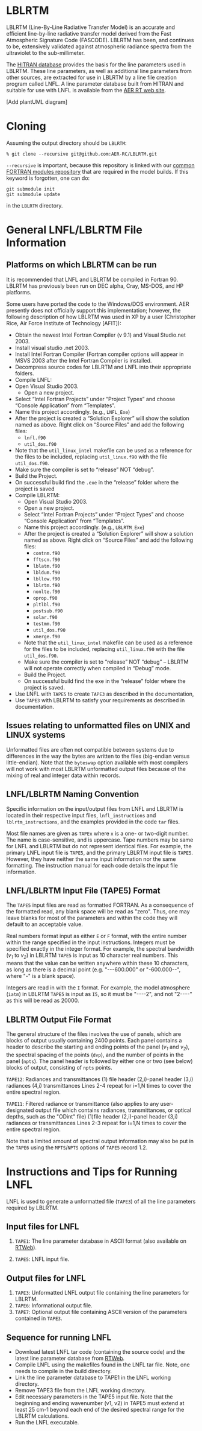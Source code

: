 # LBLRTM

LBLRTM (Line-By-Line Radiative Transfer Model) is an accurate and efficient line-by-line radiative transfer model derived from the Fast Atmospheric Signature Code (FASCODE). LBLRTM has been, and continues to be, extensively validated against atmospheric radiance spectra from the ultraviolet to the sub-millimeter.

The [HITRAN database](http://cfa-www.harvard.edu/hitran) provides the basis for the line parameters used in LBLRTM. These line parameters, as well as additional line parameters from other sources, are extracted for use in LBLRTM by a line file creation program called LNFL. A line parameter database built from HITRAN and suitable for use with LNFL is available from the [AER RT web site](http://rtweb.aer.com).

[Add plantUML diagram]

# Cloning

Assuming the output directory should be `LBLRTM`:

```
% git clone --recursive git@github.com:AER-RC/LBLRTM.git
```

`--recursive` is important, because this repository is linked with our [common FORTRAN modules repository](https://github.com/AER-RC/aer_rt_utils) that are required in the model builds. If this keyword is forgotten, one can do:

```
git submodule init
git submodule update
```

in the `LBLRTM` directory.

# General LNFL/LBLRTM File Information

## Platforms on which LBLRTM can be run

It is recommended that LNFL and LBLRTM be compiled in Fortran 90. LBLRTM has previously been run on DEC alpha, Cray, MS-DOS, and HP platforms.

Some users have ported the code to the Windows/DOS environment. AER presently does not officially support this implementation; however, the following description of how LBLRTM was used in XP by a user (Christopher Rice, Air Force Institute of Technology [AFIT]):

* Obtain the newest Intel Fortran Compiler (v 9.1) and Visual Studio.net 2003.
* Install visual studio .net 2003.
*	Install Intel Fortran Compiler (Fortran compiler options will appear in MSVS 2003 after
the Intel Fortran Compiler is installed.
*	Decompress source codes for LBLRTM and LNFL into their appropriate folders.
*	Compile LNFL:
  * Open Visual Studio 2003.
	* Open a new project.
  * Select “Intel Fortran Projects” under “Project Types” and choose “Console Application” from “Templates”.
  * Name this project accordingly. (e.g., `LNFL_Exe`)
  * After the project is created a “Solution Explorer” will show the solution named as above. Right click on “Source Files” and add the following files:
      * `lnfl.f90`
      * `util_dos.f90`
  * Note that the `util_linux_intel` makefile can be used as a reference for the files to be included, replacing `util_linux.f90` with the file `util_dos.f90`.
  * Make sure the compiler is set to “release” NOT “debug”.
  * Build the Project.
  * On successful build find the `.exe` in the “release” folder where the project is saved
* Compile LBLRTM:
  * Open Visual Studio 2003.
  * Open a new project.
  * Select “Intel Fortran Projects” under “Project Types” and choose “Console Application” from “Templates”.
  * Name this project accordingly. (e.g., `LBLRTM_Exe`)
  * After the project is created a “Solution Explorer” will show a solution named as above. Right click on “Source Files” and add the following files:
    * `contnm.f90`
    *	`fftscn.f90`
    *	`lblatm.f90`
    *	`lbldum.f90`
    *	`lbllow.f90`
    *	`lblrtm.f90`
    *	`nonlte.f90`
    * `oprop.f90`
    *	`pltlbl.f90`
    *	`postsub.f90`
    *	`solar.f90`
    *	`testmm.f90`
    *	`util_dos.f90`
    *	`xmerge.f90`
  * Note that the `util_linux_intel` makefile can be used as a reference for the files to be included, replacing `util_linux.f90` with the file `util_dos.f90`.
  * Make sure the compiler is set to “release” NOT “debug” – LBLRTM will not operate correctly when compiled in “Debug” mode.
  * Build the Project.
  * On successful build find the exe in the “release” folder where the project is saved.
* Use LNFL with `TAPE5` to create `TAPE3` as described in the documentation,
* Use `TAPE3` with LBLRTM to satisfy your requirements as described in documentation.

## Issues relating to unformatted files on UNIX and LINUX systems

Unformatted files are often not compatible between systems due to differences in the way the bytes are written to the files (big-endian versus little-endian).  Note that the `byteswap` option available with most compilers will not work with most LBLRTM unformatted output files because of the mixing of real and integer data within records.

## LNFL/LBLRTM Naming Convention

Specific information on the input/output files from LNFL and LBLRTM is located in their respective input files, `lnfl_instructions` and `lblrtm_instructions`, and the examples provided in the code `tar` files.

Most file names are given as `TAPEx` where `x` is a one- or two-digit number.  The name is case-sensitive, and is uppercase.  Tape numbers may be same for LNFL and LBLRTM but do not represent identical files. For example, the primary LNFL input file is `TAPE5`, and the primary LBLRTM input file is `TAPE5`.  However, they have neither the same input information nor the same formatting. The instruction manual for each code details the input file information.

## LNFL/LBLRTM Input File (TAPE5) Format

The `TAPE5` input files are read as formatted FORTRAN. As a consequence of the formatted read, any blank space will be read as "zero".  Thus, one may leave blanks for most of the parameters and within the code they will default to an acceptable value.

Real numbers format input as either `E` or `F` format, with the entire number within the range specified in the input instructions.  Integers must be specified exactly in the integer format.  For example, the spectral bandwidth (_v<sub>1</sub>_ to _v<sub>2</sub>_) in LBLRTM `TAPE5` is input as 10 character real numbers. This means that the value can be written anywhere within these 10 characters, as long as there is a decimal point (e.g. "---600.000" or "-600.000--", where "-" is a blank space).

Integers are read in with the `I` format.  For example, the model atmosphere (`iatm`) in LBLRTM `TAPE5` is input as `I5`, so it must be "----2", and not "2----" as this will be read as 20000.

## LBLRTM Output File Format

The general structure of the files involves the use of panels, which are blocks of output usually containing 2400 points. Each panel contains a header to describe the starting and ending points of the panel (_v<sub>1</sub>_ and _v<sub>2</sub>_), the spectral spacing of the points (`dvp`), and the number of points in the panel (`npts`). The panel header is followed by either one or two (see below) blocks of output, consisting of `npts` points.

`TAPE12`: Radiances and transmittances
(1) file header
(2,i)-panel header
(3,i) radiances
(4,i) transmittances
Lines 2-4 repeat for i=1,N times to cover the entire spectral region.

`TAPE11`: Filtered radiance or transmittance (also applies to any user-designated output file which contains radiances, transmittances, or optical depths, such as the "ODint" file)
(1)file header
(2,i)-panel header
(3,i) radiances or transmittances
Lines 2-3 repeat for i=1,N times to cover the entire spectral region.

Note that a limited amount of spectral output information may also be put in the `TAPE6` using the `MPTS`/`NPTS` options of `TAPE5` record 1.2.

# Instructions and Tips for Running LNFL

LNFL is used to generate a unformatted file (`TAPE3`) of all the line parameters required by LBLRTM.

## Input files for LNFL

1. `TAPE1`: The line parameter database in ASCII format (also available on [RTWeb](www.rtweb.aer.com)).

2. `TAPE5`: LNFL input file.

## Output files for LNFL

1. `TAPE3`: Unformatted LNFL output file containing the line parameters for LBLRTM.
2. `TAPE6`: Informational output file.
3. `TAPE7`: Optional output file containing ASCII version of the parameters contained in `TAPE3`.

## Sequence for running LNFL

*	Download latest LNFL tar code (containing the source code) and the latest line parameter database from [RTWeb](rtweb.aer.com).
*	Compile LNFL using the makefiles found in the LNFL tar file.  Note, one needs to compile in the build directory.
*	Link the line parameter database to TAPE1 in the LNFL working directory.
*	Remove TAPE3 file from the LNFL working directory.
*	Edit necessary parameters in the TAPE5 input file.  Note that the beginning and ending wavenumber (v1, v2) in TAPE5 must extend at least 25 cm-1 beyond each end of the desired spectral range for the LBLRTM calculations.
*	Run the LNFL executable.
